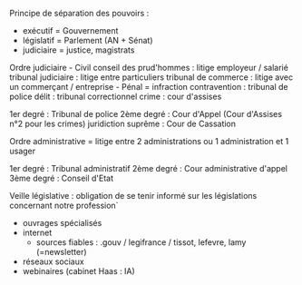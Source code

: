 
Principe de séparation des pouvoirs :
- exécutif = Gouvernement 
- législatif = Parlement (AN + Sénat)
- judiciaire = justice, magistrats 


Ordre judiciaire 
	- Civil
		conseil des prud'hommes : litige employeur / salarié
		tribunal judiciaire : litige entre particuliers 
		tribunal de commerce : litige avec un commerçant / entreprise
	- Pénal = infraction 
		contravention : tribunal de police
		délit : tribunal correctionnel 
		crime : cour d'assises

1er degré : Tribunal de police 
2ème degré : Cour d'Appel (Cour d'Assises n°2 pour les crimes)
juridiction suprême : Cour de Cassation

Ordre administrative = litige entre 2 administrations ou 1 administration et 1 usager

1er degré : Tribunal administratif
2ème degré : Cour administrative d'appel
3ème degré : Conseil d'Etat

Veille législative : obligation de se tenir informé sur les législations concernant notre profession`
- ouvrages spécialisés 
- internet 
	- sources fiables : .gouv / legifrance / tissot, lefevre, lamy (=newsletter)
- réseaux sociaux 
- webinaires (cabinet Haas : IA)